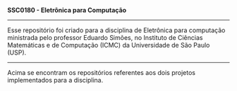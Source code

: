 **SSC0180 - Eletrônica para Computação**

-----------------------------------------

Esse repositório foi criado para a disciplina de Eletrônica para computação ministrada pelo professor Eduardo Simões, no Instituto de Ciências Matemáticas e de 
Computação (ICMC) da Universidade de São Paulo (USP).

-----------------------------------------

Acima se encontram os repositórios referentes aos dois projetos implementados para a disciplina.
